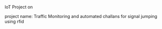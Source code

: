 IoT Project on 

project name: Traffic Monitoring and automated challans for signal jumping using rfid
